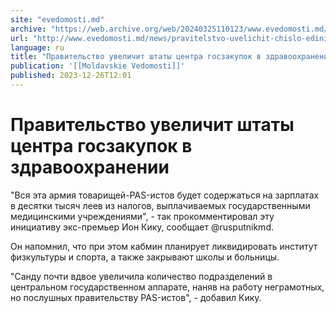 ```yaml
---
site: "evedomosti.md"
archive: "https://web.archive.org/web/20240325110123/www.evedomosti.md/news/pravitelstvo-uvelichit-chislo-edinic-v-centre-gosudarstvenny"
url: "http://www.evedomosti.md/news/pravitelstvo-uvelichit-chislo-edinic-v-centre-gosudarstvenny"
language: ru
title: "Правительство увеличит штаты центра госзакупок в здравоохранении"
publication: '[[Moldavskie Vedomosti]]'
published: 2023-12-26T12:01
---
```


# Правительство увеличит штаты центра госзакупок в здравоохранении

"Вся эта армия товарищей-PAS-истов будет содержаться на зарплатах в десятки тысяч леев из налогов, выплачиваемых государственными медицинскими учреждениями", - так прокомментировал эту инициативу экс-премьер Ион Кику, сообщает @rusputnikmd.

Он напомнил, что при этом кабмин планирует ликвидировать институт физкультуры и спорта, а также закрывают школы и больницы.

"Санду почти вдвое увеличила количество подразделений в центральном государственном аппарате, наняв на работу неграмотных, но послушных правительству PAS-истов", - добавил Кику.